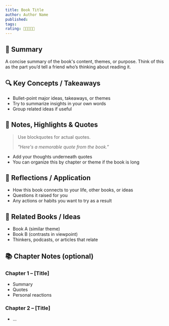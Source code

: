 ```yaml
---
title: Book Title
author: Author Name
published: 
tags: 
rating: 🌟🌟🌟🌟🌟
---
```


## 📝 Summary  
A concise summary of the book's content, themes, or purpose. Think of this as the part you’d tell a friend who’s thinking about reading it.

## 🔍 Key Concepts / Takeaways  
- Bullet-point major ideas, takeaways, or themes  
- Try to summarize insights in your own words  
- Group related ideas if useful  

## 📌 Notes, Highlights & Quotes  
> Use blockquotes for actual quotes.  
>  
> *"Here's a memorable quote from the book."*  
>  
- Add your thoughts underneath quotes  
- You can organize this by chapter or theme if the book is long  

## 🧠 Reflections / Application  
- How this book connects to your life, other books, or ideas  
- Questions it raised for you  
- Any actions or habits you want to try as a result  

## 🔗 Related Books / Ideas  
- Book A (similar theme)  
- Book B (contrasts in viewpoint)  
- Thinkers, podcasts, or articles that relate  

## 📚 Chapter Notes (optional)  
### Chapter 1 – [Title]  
- Summary  
- Quotes  
- Personal reactions  

### Chapter 2 – [Title]  
- ...


